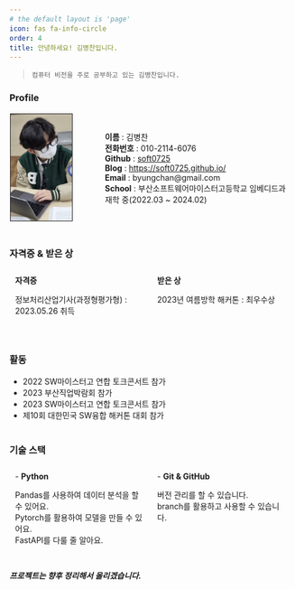 ```yaml
---
# the default layout is 'page'
icon: fas fa-info-circle
order: 4
title: 안녕하세요! 김병찬입니다.
---
```


> `컴퓨터 비전을 주로 공부하고 있는 김병찬입니다.`

### Profile
<div style="display: flex; align-items: center;">
    <div style="flex: 1; padding: 1px;">
        <img src="/assets/img/profile_2.png" width="65%" height="60%" style="border: 1px solid;">
    </div>
    <div style="flex: 2; padding: 0px;">
        <span><b>이름</b> : <a>김병찬</a></span><br>
        <span><b>전화번호</b> : <a>010-2114-6076</a></span><br>
        <span><b>Github</b> : <a href="https://github.com/soft0725">soft0725</a></span><br>
        <span><b>Blog</b> : <a href="https://soft0725.github.io/">https://soft0725.github.io/</a></span><br>
        <span><b>Email</b> : <a>byungchan@gmail.com</a></span><br>
        <span><b>School</b> : <a>부산소프트웨어마이스터고등학교 임베디드과 재학 중(2022.03 ~ 2024.02)</a>
        </span><br>
    </div>
</div>
<br>

### 자격증 & 받은 상 

<div style="display: flex; flex-direction: row;">
    <div style="flex: 1; padding: 10px;">
        <b>자격증</b>
        <ul style="list-style-type: none; padding-left: 0;">
            <li>정보처리산업기사(과정형평가형) : 2023.05.26 취득</li>
        </ul>
    </div>
    <div style="flex: 1; padding: 10px;">
        <b>받은 상</b>
        <ul style="list-style-type: none; padding-left: 0;">
            <li>2023년 여름방학 해커톤 : 최우수상</li>
        </ul>
    </div>
</div>
<br>

### 활동 

- 2022 SW마이스터고 연합 토크콘서트 참가
- 2023 부산직업박람회 참가 
- 2023 SW마이스터고 연합 토크콘서트 참가
- 제10회 대한민국 SW융합 해커톤 대회 참가 
<br><br>

### 기술 스택 

<div style="display: flex; flex-direction: row;">
    <div style="flex: 1; padding: 10px;">
        - <b>Python</b>
        <ul style="list-style-type: none; padding-left: 0;">
            <li>Pandas를 사용하여 데이터 분석을 할 수 있어요.</li>
            <li>Pytorch를 활용하여 모델을 만들 수 있어요.</li>
            <li>FastAPI를 다룰 줄 알아요.</li>
        </ul>
    </div>
    <div style="flex: 1; padding: 10px;">
        - <b>Git & GitHub</b>
        <ul style="list-style-type: none; padding-left: 0;">
            <li>버전 관리를 할 수 있습니다.</li>
            <li>branch를 활용하고 사용할 수 있습니다.</li>
        </ul>
    </div>
</div>


##### 프로젝트는 향후 정리해서 올리겠습니다.